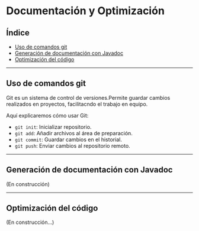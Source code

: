 # Documentación y Optimización

## Índice
- [Uso de comandos git](#uso-de-comandos-git)
- [Generación de documentación con Javadoc](#generación-de-documentación-con-javadoc)
- [Optimización del código](#optimización-del-código)

---

## Uso de comandos git

Git es un sistema de control de versiones.Permite guardar cambios realizados en proyectos, facilitacndo el trabajo en equipo.

Aquí explicaremos cómo usar Git:

- `git init`: Inicializar repositorio.
- `git add`: Añadir archivos al área de preparación.
- `git commit`: Guardar cambios en el historial.
- `git push`: Enviar cambios al repositorio remoto.

---

## Generación de documentación con Javadoc

(En construcción)

---

## Optimización del código

(En construcción...)

